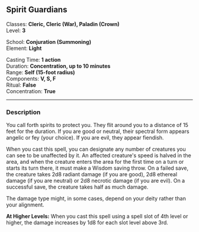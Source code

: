 ## Spirit Guardians

Classes: **Cleric, Cleric (War), Paladin (Crown)**  
Level: **3**  

School: **Conjuration (Summoning)**  
Element: **Light**  

Casting Time: **1 action**  
Duration: **Concentration, up to 10 minutes**  
Range: **Self (15-foot radius)**  
Components: **V, S, F**  
Ritual: **False**  
Concentration: **True**  

------

### Description

You call forth spirits to protect you. They flit around you to a distance of 15 feet for the duration. If you are good or neutral, their spectral form appears angelic or fey (your choice). If you are evil, they appear fiendish.

When you cast this spell, you can designate any number of creatures you can see to be unaffected by it. An affected creature's speed is halved in the area, and when the creature enters the area for the first time on a turn or starts its turn there, it must make a Wisdom saving throw. On a failed save, the creature takes 2d8 radiant damage (if you are good), 2d8 ethereal damage (if you are neutral) or 2d8 necrotic damage (if you are evil). On a successful save, the creature takes half as much damage.

The damage type might, in some cases, depend on your deity rather than your alignment.

**At Higher Levels:** When you cast this spell using a spell slot of 4th level or higher, the damage increases by 1d8 for each slot level above 3rd.